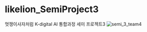 # likelion_SemiProject3
멋쟁이사자처럼 K-digital AI 통합과정 세미 프로젝트3
![semi_3_team4](https://user-images.githubusercontent.com/72117814/105571944-602def00-5d97-11eb-9198-cdeb1e74c65e.PNG)
